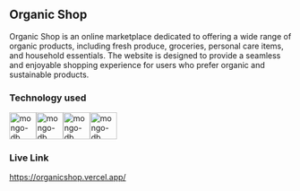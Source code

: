 ## Organic Shop
Organic Shop is an online marketplace dedicated to offering a wide range of organic products, including fresh produce, groceries, personal care items, and household essentials. The website is designed to provide a seamless and enjoyable shopping experience for users who prefer organic and sustainable products.
### Technology used 
  <img width="48" height="48" src="https://img.icons8.com/color/48/mongo-db.png" alt="mongo-db"/><img width="48" height="48" src="https://img.icons8.com/plasticine/100/react.png" alt="mongo-db"/><img width="48" height="48" src="https://img.icons8.com/fluency/48/node-js.png" alt="mongo-db"/><img width="48" height="48" src="https://img.icons8.com/officel/16/express-js.png" alt="mongo-db"/>

### Live Link
https://organicshop.vercel.app/

